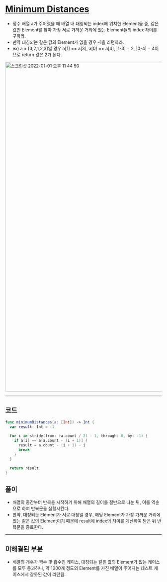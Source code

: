# [Minimum Distances](https://www.hackerrank.com/challenges/minimum-distances/problem?isFullScreen=true)
- 정수 배열 a가 주어졌을 때 배열 내 대칭되는 index에 위치한 Element들 중, 같은 값인 Element를 찾아 가장 서로 가까운 거리에 있는 Element들의 index 차이를 구하라.   
- 만약 대칭되는 같은 값의 Element가 없을 경우 -1을 리턴하라.
- ex) a = [3,2,1,2,3]일 경우 a[1] == a[3], a[0] == a[4], |1-3| = 2, |0-4| = 4이므로 return 값은 2가 된다.

<img width="1061" alt="스크린샷 2022-01-01 오후 11 44 50" src="https://user-images.githubusercontent.com/59811450/147853144-43d8526d-494a-4cca-b1c8-92c6787fe570.png">

***

## 코드

```swift
func minimumDistances(a: [Int]) -> Int {
  var result: Int = -1
  
  for i in stride(from: (a.count / 2) - 1, through: 0, by: -1) {
    if a[i] == a[a.count - (i + 1)] {
      result = a.count - (i + 1) - i
      break
    }
  }

  return result
}
```

## 풀이
- 배열의 중간부터 반복을 시작하기 위해 배열의 길이를 절반으로 나눈 뒤, 이를 역순으로 하여 반복문을 실행시킨다.
- 만약, 대칭되는 Element가 서로 대칭일 경우, 해당 Element가 가장 가까운 거리에 있는 같은 값의 Element이기 때문에 result에 index의 차이를 계산하여 담은 뒤 반복문을 종료한다.

***

## 미해결된 부분
- 배열의 개수가 짝수 및 홀수인 케이스, 대칭되는 같은 값의 Element가 없는 케이스를 모두 통과하나, 약 1000개 정도의 Element를 가진 배열이 주어지는 테스트 케이스에서 잘못된 값이 리턴됨.
